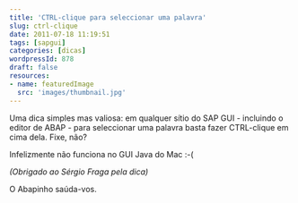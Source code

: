 ```yaml
---
title: 'CTRL-clique para seleccionar uma palavra'
slug: ctrl-clique
date: 2011-07-18 11:19:51
tags: [sapgui]
categories: [dicas]
wordpressId: 878
draft: false
resources:
- name: featuredImage
  src: 'images/thumbnail.jpg'
---
```

Uma dica simples mas valiosa: em qualquer sítio do SAP GUI - incluindo o editor de ABAP - para seleccionar uma palavra basta fazer CTRL-clique em cima dela. Fixe, não?

Infelizmente não funciona no GUI Java do Mac :-(

_(Obrigado ao Sérgio Fraga pela dica)_

O Abapinho saúda-vos.
